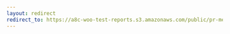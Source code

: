 ```yaml
---
layout: redirect
redirect_to: https://a8c-woo-test-reports.s3.amazonaws.com/public/pr-merge/41101/api/index.html
---
```

